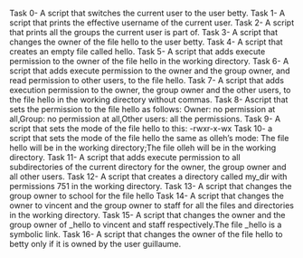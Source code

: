 Task 0- A script that switches the current user to the user betty.
Task 1- A script that prints the effective username of the current user.
Task 2- A script that prints all the groups the current user is part of.
Task 3- A script that changes the owner of the file hello to the user betty.
Task 4- A script that creates an empty file called hello.
Task 5- A script that adds execute permission to the owner of the file hello in the working directory.
Task 6- A script that adds execute permission to the owner and the group owner, and read permission to other users, to the file hello.
Task 7- A script that adds execution permission to the owner, the group owner and the other users, to the file hello in the working directory without commas.
Task 8- Ascript that sets the permission to the file hello as follows:
Owner: no permission at all,Group: no permission at all,Other users: all the permissions.
Task 9- A script that sets the mode of the file hello to this: -rwxr-x-wx
Task 10-  a script that sets the mode of the file hello the same as olleh’s mode: The file hello will be in the working directory;The file olleh will be in the working directory.
Task 11- A script that adds execute permission to all subdirectories of the current directory for the owner, the group owner and all other users.
Task 12- A script that creates a directory called my_dir with permissions 751 in the working directory.
Task 13- A script that changes the group owner to school for the file hello
Task 14- A script that changes the owner to vincent and the group owner to staff for all the files and directories in the working directory.
Task 15- A script that changes the owner and the group owner of _hello to vincent and staff respectively.The file _hello is a symbolic link.
Task 16- A script that changes the owner of the file hello to betty only if it is owned by the user guillaume.

